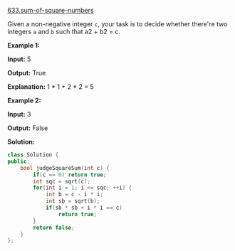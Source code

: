 [633.sum-of-square-numbers](https://leetcode.com/problems/sum-of-square-numbers/)  

Given a non-negative integer `c`, your task is to decide whether there're two integers `a` and `b` such that a2 + b2 = c.

**Example 1:**

  
**Input:** 5
  
**Output:** True
  
**Explanation:** 1 \* 1 + 2 \* 2 = 5
  

**Example 2:**

  
**Input:** 3
  
**Output:** False  



**Solution:**  

```cpp
class Solution {
public:
    bool judgeSquareSum(int c) {
        if(c == 0) return true;
        int sqc = sqrt(c);
        for(int i = 1; i <= sqc; ++i) {
            int b = c - i * i;
            int sb = sqrt(b);
            if(sb * sb + i * i == c)
                return true;
        }
        return false;
    }
};
```
      